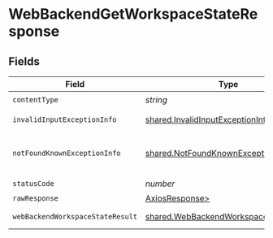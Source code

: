 # WebBackendGetWorkspaceStateResponse


## Fields

| Field                                                                                          | Type                                                                                           | Required                                                                                       | Description                                                                                    |
| ---------------------------------------------------------------------------------------------- | ---------------------------------------------------------------------------------------------- | ---------------------------------------------------------------------------------------------- | ---------------------------------------------------------------------------------------------- |
| `contentType`                                                                                  | *string*                                                                                       | :heavy_check_mark:                                                                             | N/A                                                                                            |
| `invalidInputExceptionInfo`                                                                    | [shared.InvalidInputExceptionInfo](../../models/shared/invalidinputexceptioninfo.md)           | :heavy_minus_sign:                                                                             | Input failed validation                                                                        |
| `notFoundKnownExceptionInfo`                                                                   | [shared.NotFoundKnownExceptionInfo](../../models/shared/notfoundknownexceptioninfo.md)         | :heavy_minus_sign:                                                                             | Object with given id was not found.                                                            |
| `statusCode`                                                                                   | *number*                                                                                       | :heavy_check_mark:                                                                             | N/A                                                                                            |
| `rawResponse`                                                                                  | [AxiosResponse>](https://axios-http.com/docs/res_schema)                                       | :heavy_minus_sign:                                                                             | N/A                                                                                            |
| `webBackendWorkspaceStateResult`                                                               | [shared.WebBackendWorkspaceStateResult](../../models/shared/webbackendworkspacestateresult.md) | :heavy_minus_sign:                                                                             | Successful operation                                                                           |